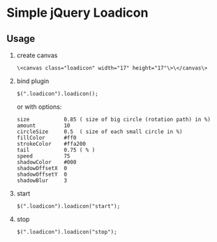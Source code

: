 # Simple jQuery Loadicon

## Usage

1. create canvas
 
       \<canvas class="loadicon" width="17" height="17"\>\</canvas\>

2. bind plugin 

       $(".loadicon").loadicon();

     or with options:

       size           0.85 ( size of big circle (rotation path) in %)
       amount         10
       circleSize     0.5  ( size of each small circle in %)
       fillColor      #ff0
       strokeColor    #ffa200
       tail           0.75 ( % )
       speed          75
       shadowColor    #000
       shadowOffsetX  0
       shadowOffsetY  0
       shadowBlur     3

3. start

       $(".loadicon").loadicon("start");

4. stop

       $(".loadicon").loadicon("stop");
